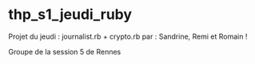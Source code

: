 # thp_s1_jeudi_ruby

Projet du jeudi : journalist.rb + crypto.rb
par : Sandrine, Remi et Romain !

Groupe de la session 5 de Rennes
